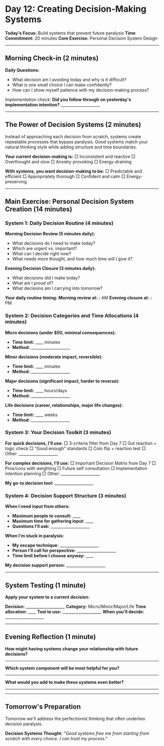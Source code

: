 # Day 12: Creating Decision-Making Systems

**Today's Focus:** Build systems that prevent future paralysis
**Time Commitment:** 20 minutes
**Core Exercise:** Personal Decision System Design

---

## Morning Check-in (2 minutes)

**Daily Questions:**
- What decision am I avoiding today and why is it difficult?
- What is one small choice I can make confidently?
- How can I show myself patience with my decision-making process?

*Implementation check:*
**Did you follow through on yesterday's implementation intention?** ____________________

---

## The Power of Decision Systems (2 minutes)

Instead of approaching each decision from scratch, systems create repeatable processes that bypass paralysis. Good systems match your natural thinking style while adding structure and time boundaries.

**Your current decision-making is:**
□ Inconsistent and reactive
□ Overthought and slow
□ Anxiety-provoking
□ Energy-draining

**With systems, you want decision-making to be:**
□ Predictable and efficient
□ Appropriately thorough
□ Confident and calm
□ Energy-preserving

---

## Main Exercise: Personal Decision System Creation (14 minutes)

### System 1: Daily Decision Routine (4 minutes)

**Morning Decision Review (5 minutes daily):**
- What decisions do I need to make today?
- Which are urgent vs. important?
- What can I decide right now?
- What needs more thought, and how much time will I give it?

**Evening Decision Closure (3 minutes daily):**
- What decisions did I make today?
- What am I proud of?
- What decisions am I carrying into tomorrow?

**Your daily routine timing:**
**Morning review at:** ____:____ AM
**Evening closure at:** ____:____ PM

### System 2: Decision Categories and Time Allocations (4 minutes)

**Micro decisions (under $50, minimal consequences):**
- **Time limit:** ____ minutes
- **Method:** ____________________

**Minor decisions (moderate impact, reversible):**
- **Time limit:** ____ minutes  
- **Method:** ____________________

**Major decisions (significant impact, harder to reverse):**
- **Time limit:** ____ hours/days
- **Method:** ____________________

**Life decisions (career, relationships, major life changes):**
- **Time limit:** ____ weeks
- **Method:** ____________________

### System 3: Your Decision Toolkit (3 minutes)

**For quick decisions, I'll use:**
□ 3-criteria filter from Day 7
□ Gut reaction + logic check
□ "Good enough" standards
□ Coin flip + reaction test
□ Other: ____________________

**For complex decisions, I'll use:**
□ Important Decision Matrix from Day 7
□ Pros/cons with weighting
□ Future self consultation
□ Implementation intention planning
□ Other: ____________________

**My go-to decision tool:** ____________________

### System 4: Decision Support Structure (3 minutes)

**When I need input from others:**
- **Maximum people to consult:** ____
- **Maximum time for gathering input:** ____
- **Questions I'll ask:** ____________________

**When I'm stuck in paralysis:**
- **My escape technique:** ____________________
- **Person I'll call for perspective:** ____________________
- **Time limit before I choose anyway:** ____

**My decision support person:** ____________________

---

## System Testing (1 minute)

**Apply your system to a current decision:**

**Decision:** ____________________
**Category:** Micro/Minor/Major/Life
**Time allocation:** ____
**Tool to use:** ____________________
**When you'll decide:** ____________________

---

## Evening Reflection (1 minute)

**How might having systems change your relationship with future decisions?**
____________________

**Which system component will be most helpful for you?**
____________________

**What would you add to make these systems even better?**
____________________

---

## Tomorrow's Preparation
Tomorrow we'll address the perfectionist thinking that often underlies decision paralysis.

**Decision Systems Thought:**
*"Good systems free me from starting from scratch with every choice. I can trust my process."*
